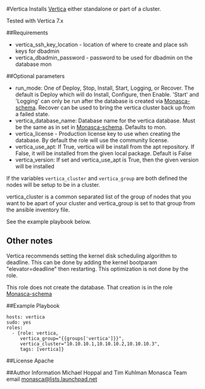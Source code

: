 #Vertica
Installs [Vertica](http://www.vertica.com/) either standalone or part of a cluster.

Tested with Vertica 7.x

##Requirements
- vertica_ssh_key_location - location of where to create and place ssh keys for dbadmin
- vertica_dbadmin_password - password to be used for dbadmin on the database mon

##Optional parameters

- run_mode: One of Deploy, Stop, Install, Start, Logging, or Recover. The default is Deploy which will do Install, Configure, then Enable. 'Start' and 'Logging' can only be run after the database is created via [Monasca-schema](https://github.com/hpcloud-mon/ansible-monasca-schema). Recover can be used to bring the vertica cluster back up from a failed state.
- vertica_database_name: Database name for the vertica database. Must be the same as in set in [Monasca-schema](https://github.com/hpcloud-mon/ansible-monasca-schema). Defaults to mon.
- vertica_license - Production license key to use when creating the database. By default the role will use the community license.
- vertica_use_apt: If True, vertica will be install from the apt repository. If False, it will be installed from the given local package. Default is False
- vertica_version: If set and vertica_use_apt is True, then the given version will be installed

If the variables `vertica_cluster` and `vertica_group` are both defined the nodes will be setup to be in a cluster.

vertica_cluster is a common separated list of the group of nodes that you want to be apart of your cluster and vertica_group
is set to that group from the ansible inventory file.

See the example playbook below.

## Other notes
Vertica recommends setting the kernel disk scheduling algorithm to deadline. This can be done by adding the kernel bootparam "elevator=deadline" then
restarting. This optimization is not done by the role.

This role does not create the database. That creation is in the role [Monasca-schema](https://github.com/hpcloud-mon/ansible-monasca-schema)

##Example Playbook

    hosts: vertica
    sudo: yes
    roles:
      - {role: vertica,
         vertica_group="{{groups['vertica']}}",
         vertica_cluster="10.10.10.1,10.10.10.2,10.10.10.3",
         tags: [vertica]}

##License
Apache

##Author Information
Michael Hoppal and Tim Kuhlman
Monasca Team email monasca@lists.launchpad.net


